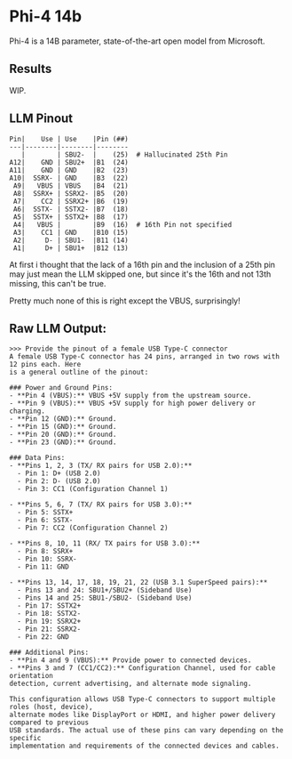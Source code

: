 # Phi-4 14b

Phi-4 is a 14B parameter, state-of-the-art open model from Microsoft.

## Results

WIP.

## LLM Pinout

```
Pin|    Use | Use    |Pin (##)
---|--------|--------|--------
   |        | SBU2-  |    (25)  # Hallucinated 25th Pin
A12|    GND | SBU2+  |B1  (24)
A11|    GND | GND    |B2  (23)
A10|  SSRX- | GND    |B3  (22)
 A9|   VBUS | VBUS   |B4  (21)
 A8|  SSRX+ | SSRX2- |B5  (20)
 A7|    CC2 | SSRX2+ |B6  (19)
 A6|  SSTX- | SSTX2- |B7  (18)
 A5|  SSTX+ | SSTX2+ |B8  (17)
 A4|   VBUS |        |B9  (16)  # 16th Pin not specified
 A3|    CC1 | GND    |B10 (15)
 A2|     D- | SBU1-  |B11 (14)
 A1|     D+ | SBU1+  |B12 (13)
```

At first i thought that the lack of a 16th pin and the inclusion of a 25th pin may just mean the LLM skipped one, but since it's the 16th and not 13th missing, this can't be true.

Pretty much none of this is right except the VBUS, surprisingly! 

## Raw LLM Output:

```
>>> Provide the pinout of a female USB Type-C connector
A female USB Type-C connector has 24 pins, arranged in two rows with 12 pins each. Here 
is a general outline of the pinout:

### Power and Ground Pins:
- **Pin 4 (VBUS):** VBUS +5V supply from the upstream source.
- **Pin 9 (VBUS):** VBUS +5V supply for high power delivery or charging.
- **Pin 12 (GND):** Ground.
- **Pin 15 (GND):** Ground.
- **Pin 20 (GND):** Ground.
- **Pin 23 (GND):** Ground.

### Data Pins:
- **Pins 1, 2, 3 (TX/ RX pairs for USB 2.0):**
  - Pin 1: D+ (USB 2.0)
  - Pin 2: D- (USB 2.0)
  - Pin 3: CC1 (Configuration Channel 1)

- **Pins 5, 6, 7 (TX/ RX pairs for USB 3.0):**
  - Pin 5: SSTX+
  - Pin 6: SSTX-
  - Pin 7: CC2 (Configuration Channel 2)
  
- **Pins 8, 10, 11 (RX/ TX pairs for USB 3.0):**
  - Pin 8: SSRX+ 
  - Pin 10: SSRX-
  - Pin 11: GND

- **Pins 13, 14, 17, 18, 19, 21, 22 (USB 3.1 SuperSpeed pairs):**
  - Pins 13 and 24: SBU1+/SBU2+ (Sideband Use)
  - Pins 14 and 25: SBU1-/SBU2- (Sideband Use)
  - Pin 17: SSTX2+
  - Pin 18: SSTX2-
  - Pin 19: SSRX2+
  - Pin 21: SSRX2-
  - Pin 22: GND

### Additional Pins:
- **Pin 4 and 9 (VBUS):** Provide power to connected devices.
- **Pins 3 and 7 (CC1/CC2):** Configuration Channel, used for cable orientation 
detection, current advertising, and alternate mode signaling.

This configuration allows USB Type-C connectors to support multiple roles (host, device), 
alternate modes like DisplayPort or HDMI, and higher power delivery compared to previous 
USB standards. The actual use of these pins can vary depending on the specific 
implementation and requirements of the connected devices and cables.
```